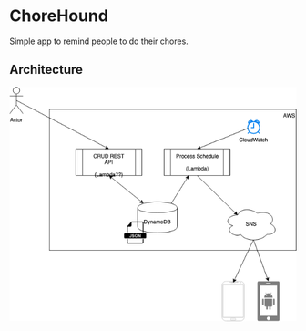 # ChoreHound

Simple app to remind people to do their chores.

## Architecture

![Architecture](docs/chorehound.png)
